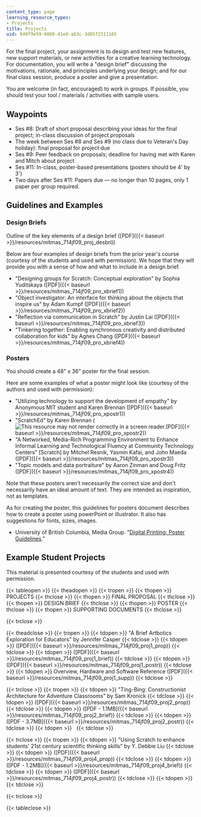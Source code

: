 ```yaml
---
content_type: page
learning_resource_types:
- Projects
title: Projects
uid: 040f9e59-6860-d1e0-ab3c-3d65f2311165
---
```


For the final project, your assignment is to design and test new features, new support materials, or new activities for a creative learning technology. For documentation, you will write a "design brief" discussing the motivations, rationale, and principles underlying your design; and for our final class session, produce a poster and give a presentation.

You are welcome (in fact, encouraged) to work in groups. If possible, you should test your tool / materials / activities with sample users.

Waypoints
---------

*   Ses #8: Draft of short proposal describing your ideas for the final project; in-class discussion of project proposals
*   The week between Ses #8 and Ses #9 (no class due to Veteran's Day holiday): final proposal for project due
*   Ses #9: Peer feedback on proposals; deadline for having met with Karen and Mitch about project
*   Ses #11: In-class, poster-based presentations (posters should be 4' by 3')
*   Two days after Ses #11: Papers due — no longer than 10 pages, only 1 paper per group required.

Guidelines and Examples
-----------------------

### Design Briefs

Outline of the key elements of a design brief ([PDF]({{< baseurl >}}/resources/mitmas_714jf09_proj_desbri))

Below are four examples of design briefs from the prior year's course (courtesy of the students and used with permission). We hope that they will provide you with a sense of how and what to include in a design brief.

*   "Designing groups for Scratch: Conceptual exploration" by Sophia Yuditskaya ([PDF]({{< baseurl >}}/resources/mitmas_714jf09_pro_xbrief1))
*   "Object investigator: An interface for thinking about the objects that inspire us" by Adam Kumpf ([PDF]({{< baseurl >}}/resources/mitmas_714jf09_pro_xbrief2))
*   "Reflection via communication in Scratch" by Justin Lai ([PDF]({{< baseurl >}}/resources/mitmas_714jf09_pro_xbrief3))
*   "Tinkering together: Enabling synchronous creativity and distributed collaboration for kids" by Agnes Chang ([PDF]({{< baseurl >}}/resources/mitmas_714jf09_pro_xbrief4))

### Posters

You should create a 48" x 36" poster for the final session.

Here are some examples of what a poster might look like (courtesy of the authors and used with permission):

*   "Utilizing technology to support the development of empathy" by Anonymous MIT student and Karen Brennan ([PDF]({{< baseurl >}}/resources/mitmas_714jf09_pro_xpostr1))
*   "ScratchEd" by Karen Brennan (![This resource may not render correctly in a screen reader.](/images/inacessible.gif)[PDF]({{< baseurl >}}/resources/mitmas_714jf09_pro_xpostr2))
*   "A Networked, Media-Rich Programming Environment to Enhance Informal Learning and Technological Fluency at Community Technology Centers" \[Scratch\] by Mitchel Resnik, Yasmin Kafai, and John Maeda ([PDF]({{< baseurl >}}/resources/mitmas_714jf09_pro_xpostr3))
*   "Topic models and data portraiture" by Aaron Zinman and Doug Fritz ([PDF]({{< baseurl >}}/resources/mitmas_714jf09_pro_xpostr4))

Note that these posters aren't necessarily the correct size and don't necessarily have an ideal amount of text. They are intended as inspiration, not as templates.

As for creating the poster, this guidelines for posters document describes how to create a poster using powerPoint or illustrator. It also has suggestions for fonts, sizes, images.

*   University of British Columbia, Media Group. "[Digital Printing: Poster Guidelines](https://it.ubc.ca/services/desktop-print-services/printing-services/guidelines-and-tips)."

Example Student Projects
------------------------

This material is presented courtesy of the students and used with permission.

{{< tableopen >}}
{{< theadopen >}}
{{< tropen >}}
{{< thopen >}}
PROJECTS
{{< thclose >}}
{{< thopen >}}
FINAL PROPOSAL
{{< thclose >}}
{{< thopen >}}
DESIGN BRIEF
{{< thclose >}}
{{< thopen >}}
POSTER
{{< thclose >}}
{{< thopen >}}
SUPPORTING DOCUMENTS
{{< thclose >}}

{{< trclose >}}

{{< theadclose >}}
{{< tropen >}}
{{< tdopen >}}
"A Brief Artbotics Exploration for Educators" by Jennifer Casper
{{< tdclose >}}
{{< tdopen >}}
([PDF]({{< baseurl >}}/resources/mitmas_714jf09_proj1_prop))
{{< tdclose >}}
{{< tdopen >}}
([PDF]({{< baseurl >}}/resources/mitmas_714jf09_proj1_brief))
{{< tdclose >}}
{{< tdopen >}}
([PDF]({{< baseurl >}}/resources/mitmas_714jf09_proj1_postr))
{{< tdclose >}}
{{< tdopen >}}
Overview, Hardware and Software Reference ([PDF]({{< baseurl >}}/resources/mitmas_714jf09_proj1_supp))
{{< tdclose >}}

{{< trclose >}}
{{< tropen >}}
{{< tdopen >}}
"Ting-Bing: Constructionist Architecture for Adventure Classrooms" by Sam Kronick
{{< tdclose >}}
{{< tdopen >}}
([PDF]({{< baseurl >}}/resources/mitmas_714jf09_proj2_prop))
{{< tdclose >}}
{{< tdopen >}}
([PDF - 1.1MB]({{< baseurl >}}/resources/mitmas_714jf09_proj2_brief))
{{< tdclose >}}
{{< tdopen >}}
([PDF - 3.7MB]({{< baseurl >}}/resources/mitmas_714jf09_proj2_postr))
{{< tdclose >}}
{{< tdopen >}}
 
{{< tdclose >}}

{{< trclose >}}
{{< tropen >}}
{{< tdopen >}}
"Using Scratch to enhance students' 21st century scientific thinking skills" by Y. Debbie Liu
{{< tdclose >}}
{{< tdopen >}}
([PDF]({{< baseurl >}}/resources/mitmas_714jf09_proj4_prop))
{{< tdclose >}}
{{< tdopen >}}
([PDF - 1.2MB]({{< baseurl >}}/resources/mitmas_714jf09_proj4_brief))
{{< tdclose >}}
{{< tdopen >}}
([PDF]({{< baseurl >}}/resources/mitmas_714jf09_proj4_postr))
{{< tdclose >}}
{{< tdopen >}}
 
{{< tdclose >}}

{{< trclose >}}

{{< tableclose >}}